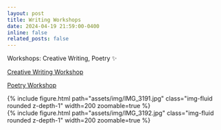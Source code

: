 ```yaml
---
layout: post
title: Writing Workshops
date: 2024-04-19 21:59:00-0400
inline: false 
related_posts: false
---
```


Workshops: Creative Writing, Poetry :sparkles:

 <a href="https://workshop-academy.github.io/blog/2024/workshop-creative-writing/">Creative Writing Workshop</a> 

 <a href="https://workshop-academy.github.io/blog/2024/workshop-poetry/">Poetry Workshop</a> 

<div class="row mt-3">
    <div class="col-sm mt-3 mt-md-0">
        {% include figure.html path="assets/img/IMG_3191.jpg" class="img-fluid rounded z-depth-1" width=200 zoomable=true %}
    </div>
    <div class="col-sm mt-3 mt-md-0">
        {% include figure.html path="assets/img/IMG_3192.jpg" class="img-fluid rounded z-depth-1" width=200 zoomable=true %}
    </div>
</div>

